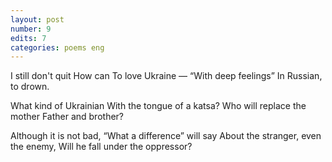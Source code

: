 ```yaml
---
layout: post
number: 9
edits: 7
categories: poems eng
---
```


I still don't quit 
How can 
To love Ukraine —
“With deep feelings” 
In Russian, to drown. 

What kind of Ukrainian 
With the tongue of a katsa? 
Who will replace the mother 
Father and brother?

Although it is not bad,
“What a difference” will say
About the stranger, even the enemy,
Will he fall under the oppressor?
